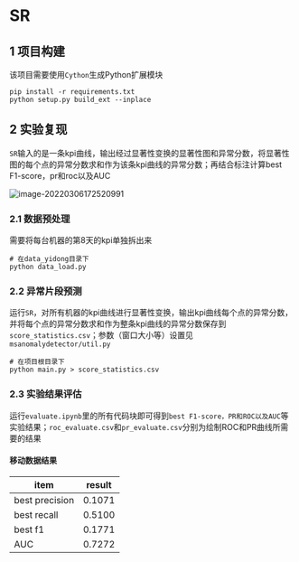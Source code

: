 # SR

## 1 项目构建

该项目需要使用`Cython`生成Python扩展模块

```shell
pip install -r requirements.txt
python setup.py build_ext --inplace
```

## 2 实验复现

`SR`输入的是一条kpi曲线，输出经过显著性变换的显著性图和异常分数，将显著性图的每个点的异常分数求和作为该条kpi曲线的异常分数；再结合标注计算best F1-score，pr和roc以及AUC

![image-20220306172520991](https://gitee.com/nk-xiong-xiao/figure-bed/raw/master/img/image-20220306172520991.png)

### 2.1 数据预处理

需要将每台机器的第8天的kpi单独拆出来

```shell
# 在data_yidong目录下
python data_load.py
```

### 2.2 异常片段预测

运行`SR`，对所有机器的kpi曲线进行显著性变换，输出kpi曲线每个点的异常分数，并将每个点的异常分数求和作为整条kpi曲线的异常分数保存到`score_statistics.csv`；参数（窗口大小等）设置见`msanomalydetector/util.py`

```shell
# 在项目根目录下
python main.py > score_statistics.csv
```

### 2.3 实验结果评估

运行`evaluate.ipynb`里的所有代码块即可得到`best F1-score，PR和ROC以及AUC`等实验结果；`roc_evaluate.csv`和`pr_evaluate.csv`分别为绘制ROC和PR曲线所需要的结果

#### 移动数据结果

| item           | result |
| -------------- | ------ |
| best precision | 0.1071 |
| best recall    | 0.5100 |
| best f1        | 0.1771 |
| AUC            | 0.7272 |

